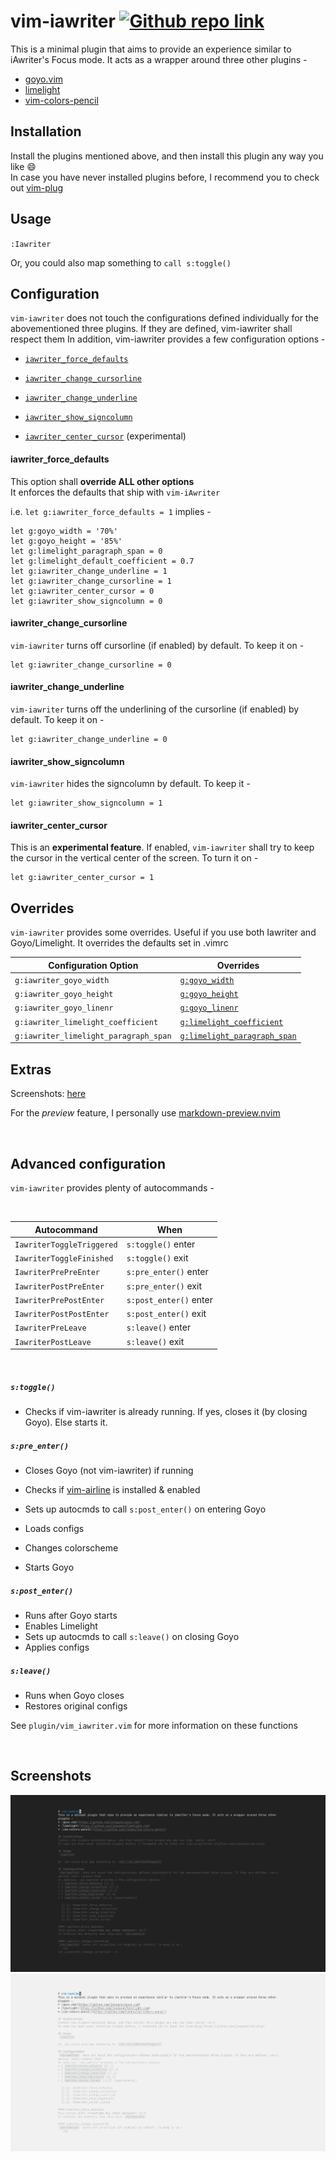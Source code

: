 # vim-iawriter [![Github repo link](https://img.shields.io/badge/view%20on%20github-black?style=for-the-badge&logo=github)](https://github.com/subnut/vim-iawriter "Github repo link")
This is a minimal plugin that aims to provide an experience similar to iAwriter's Focus mode. It acts as a wrapper around three other plugins -
* [goyo.vim](https://github.com/junegunn/goyo.vim)
* [limelight](https://github.com/junegunn/limelight.vim)
* [vim-colors-pencil](https://github.com/reedes/vim-colors-pencil)

## Installation
Install the plugins mentioned above, and then install this plugin any way you like 😄 <br/>
In case you have never installed plugins before, I recommend you to check out [vim-plug](https://github.com/junegunn/vim-plug)

## Usage
`:Iawriter`

Or, you could also map something to `call s:toggle()`

## Configuration
`vim-iawriter` does not touch the configurations defined individually for the abovementioned three plugins. If they are defined, vim-iawriter shall respect them
In addition, vim-iawriter provides a few configuration options -
* [`iawriter_force_defaults`][1.1]
* [`iawriter_change_cursorline`][1.2]
* [`iawriter_change_underline`][1.3]
* [`iawriter_show_signcolumn`][1.4]
* [`iawriter_center_cursor`][1.5] (experimental)

  [1.1]: #iawriter_force_defaults
  [1.2]: #iawriter_change_cursorline
  [1.3]: #iawriter_change_underline
  [1.4]: #iawriter_show_signcolumn
  [1.5]: #iawriter_center_cursor

#### iawriter_force_defaults
This option shall **override ALL other options** <br/>
It enforces the defaults that ship with `vim-iAwriter`

i.e. `let g:iawriter_force_defaults = 1` implies -
```vim
let g:goyo_width = '70%'
let g:goyo_height = '85%'
let g:limelight_paragraph_span = 0
let g:limelight_default_coefficient = 0.7
let g:iawriter_change_underline = 1
let g:iawriter_change_cursorline = 1
let g:iawriter_center_cursor = 0
let g:iawriter_show_signcolumn = 0
```

#### iawriter_change_cursorline
`vim-iawriter` turns off cursorline (if enabled) by default. To keep it on -
```vim
let g:iawriter_change_cursorline = 0
```

#### iawriter_change_underline
`vim-iawriter` turns off the underlining of the cursorline (if enabled) by default. To keep it on -
```vim
let g:iawriter_change_underline = 0
```

#### iawriter_show_signcolumn
`vim-iawriter` hides the signcolumn by default. To keep it -
```vim
let g:iawriter_show_signcolumn = 1
```

#### iawriter_center_cursor
This is an **experimental feature**. If enabled, `vim-iawriter` shall try to keep the cursor in the vertical center of the screen. To turn it on -
```vim
let g:iawriter_center_cursor = 1
```

## Overrides
`vim-iawriter` provides some overrides. Useful if you use both Iawriter and Goyo/Limelight. It overrides the defaults set in .vimrc

| Configuration Option | Overrides |
| -------------------- | --------- |
| `g:iawriter_goyo_width`| [`g:goyo_width`][2.1] |
| `g:iawriter_goyo_height`| [`g:goyo_height`][2.2] |
| `g:iawriter_goyo_linenr`| [`g:goyo_linenr`][2.3] |
| `g:iawriter_limelight_coefficient`| [`g:limelight_coefficient`][2.4] |
| `g:iawriter_limelight_paragraph_span`| [`g:limelight_paragraph_span`][2.5] |

  [2.1]: https://github.com/junegunn/goyo.vim#configuration
  [2.2]: https://github.com/junegunn/goyo.vim#configuration
  [2.3]: https://github.com/junegunn/goyo.vim#configuration
  [2.4]: https://github.com/junegunn/limelight.vim#options
  [2.5]: https://github.com/junegunn/limelight.vim#options

## Extras
Screenshots: [here](#screenshots)

For the _preview_ feature, I personally use [markdown-preview.nvim](https://github.com/iamcco/markdown-preview.nvim)

<br/>

## Advanced configuration
`vim-iawriter` provides plenty of autocommands -

<br/>

| Autocommand | When |
| ----------- | ---- |
| `IawriterToggleTriggered` | `s:toggle()` enter
| `IawriterToggleFinished` | `s:toggle()` exit
| `IawriterPrePreEnter` | `s:pre_enter()` enter
| `IawriterPostPreEnter` | `s:pre_enter()` exit
| `IawriterPrePostEnter` | `s:post_enter()` enter
| `IawriterPostPostEnter` | `s:post_enter()` exit
| `IawriterPreLeave` | `s:leave()` enter
| `IawriterPostLeave` | `s:leave()` exit

<br/>

##### `s:toggle()`
 - Checks if vim-iawriter is already running. If yes, closes it (by closing Goyo). Else starts it.

##### `s:pre_enter()`
 - Closes Goyo (not vim-iawriter) if running
 - Checks if [vim-airline][3] is installed & enabled
 - Sets up autocmds to call `s:post_enter()` on entering Goyo
 - Loads configs
 - Changes colorscheme
 - Starts Goyo

     [3]: https://github.com/vim-airline/vim-airline

##### `s:post_enter()`
 - Runs after Goyo starts
 - Enables Limelight
 - Sets up autocmds to call `s:leave()` on closing Goyo
 - Applies configs

##### `s:leave()`
 - Runs when Goyo closes
 - Restores original configs

See `plugin/vim_iawriter.vim` for more information on these functions

<br/>

## Screenshots
![dark](pictures/dark.png 'dark')
![light](pictures/light.png 'light')
